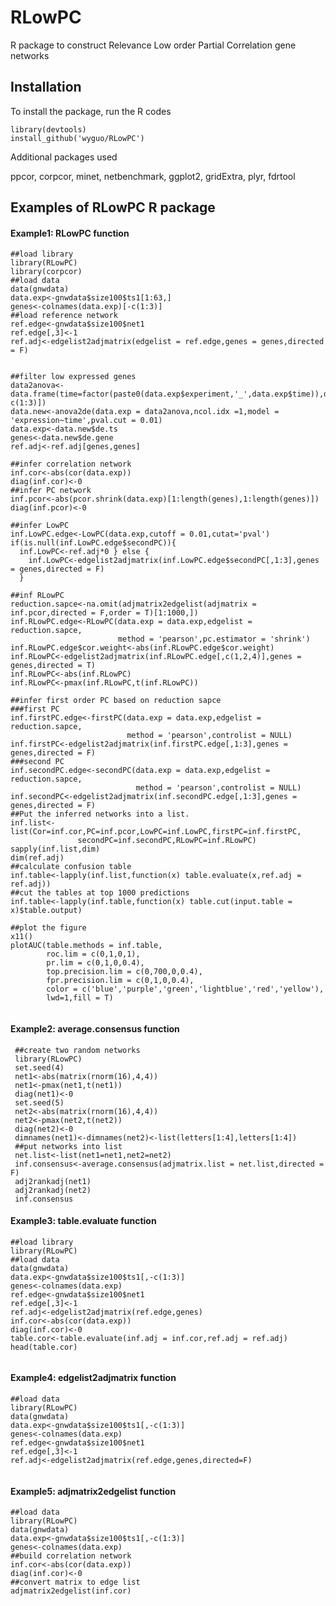 # RLowPC
R package to construct Relevance Low order Partial Correlation gene networks
## Installation
To install the package, run the R codes
```{r}
library(devtools)
install_github('wyguo/RLowPC')
```
Additional packages used

ppcor, corpcor, minet, netbenchmark, ggplot2, gridExtra, plyr, fdrtool

## Examples of RLowPC R package
#### Example1: RLowPC function
```{r,cache=T,include=T,message='hide',warning=F,eval=F}
##load library
library(RLowPC)
library(corpcor)
##load data
data(gnwdata)
data.exp<-gnwdata$size100$ts1[1:63,]
genes<-colnames(data.exp)[-c(1:3)]
##load reference network
ref.edge<-gnwdata$size100$net1
ref.edge[,3]<-1
ref.adj<-edgelist2adjmatrix(edgelist = ref.edge,genes = genes,directed = F)


##filter low expressed genes
data2anova<-data.frame(time=factor(paste0(data.exp$experiment,'_',data.exp$time)),data.exp[,-c(1:3)])
data.new<-anova2de(data.exp = data2anova,ncol.idx =1,model = 'expression~time',pval.cut = 0.01)
data.exp<-data.new$de.ts
genes<-data.new$de.gene
ref.adj<-ref.adj[genes,genes]

##infer correlation network
inf.cor<-abs(cor(data.exp))
diag(inf.cor)<-0
##infer PC network
inf.pcor<-abs(pcor.shrink(data.exp)[1:length(genes),1:length(genes)])
diag(inf.pcor)<-0

##infer LowPC
inf.LowPC.edge<-LowPC(data.exp,cutoff = 0.01,cutat='pval')
if(is.null(inf.LowPC.edge$secondPC)){
  inf.LowPC<-ref.adj*0 } else {
    inf.LowPC<-edgelist2adjmatrix(inf.LowPC.edge$secondPC[,1:3],genes = genes,directed = F)
  }

##inf RLowPC
reduction.sapce<-na.omit(adjmatrix2edgelist(adjmatrix = inf.pcor,directed = F,order = T)[1:1000,])
inf.RLowPC.edge<-RLowPC(data.exp = data.exp,edgelist = reduction.sapce,
                        method = 'pearson',pc.estimator = 'shrink')
inf.RLowPC.edge$cor.weight<-abs(inf.RLowPC.edge$cor.weight)
inf.RLowPC<-edgelist2adjmatrix(inf.RLowPC.edge[,c(1,2,4)],genes = genes,directed = T)
inf.RLowPC<-abs(inf.RLowPC)
inf.RLowPC<-pmax(inf.RLowPC,t(inf.RLowPC))

##infer first order PC based on reduction sapce
###first PC
inf.firstPC.edge<-firstPC(data.exp = data.exp,edgelist = reduction.sapce,
                          method = 'pearson',controlist = NULL)
inf.firstPC<-edgelist2adjmatrix(inf.firstPC.edge[,1:3],genes = genes,directed = F)
###second PC
inf.secondPC.edge<-secondPC(data.exp = data.exp,edgelist = reduction.sapce,
                            method = 'pearson',controlist = NULL)
inf.secondPC<-edgelist2adjmatrix(inf.secondPC.edge[,1:3],genes = genes,directed = F)
##Put the inferred networks into a list.
inf.list<-list(Cor=inf.cor,PC=inf.pcor,LowPC=inf.LowPC,firstPC=inf.firstPC,
               secondPC=inf.secondPC,RLowPC=inf.RLowPC)
sapply(inf.list,dim)
dim(ref.adj)
##calculate confusion table
inf.table<-lapply(inf.list,function(x) table.evaluate(x,ref.adj = ref.adj))
##cut the tables at top 1000 predictions
inf.table<-lapply(inf.table,function(x) table.cut(input.table = x)$table.output)

##plot the figure
x11()
plotAUC(table.methods = inf.table,
        roc.lim = c(0,1,0,1),
        pr.lim = c(0,1,0,0.4),
        top.precision.lim = c(0,700,0,0.4),
        fpr.precision.lim = c(0,1,0,0.4),
        color = c('blue','purple','green','lightblue','red','yellow'),
        lwd=1,fill = T)


```

#### Example2: average.consensus function
```{r,cache=T,include=T,message='hide',warning=F}
 ##create two random networks
 library(RLowPC)
 set.seed(4)
 net1<-abs(matrix(rnorm(16),4,4))
 net1<-pmax(net1,t(net1))
 diag(net1)<-0
 set.seed(5)
 net2<-abs(matrix(rnorm(16),4,4))
 net2<-pmax(net2,t(net2))
 diag(net2)<-0
 dimnames(net1)<-dimnames(net2)<-list(letters[1:4],letters[1:4])
 ##put networks into list
 net.list<-list(net1=net1,net2=net2)
 inf.consensus<-average.consensus(adjmatrix.list = net.list,directed = F)
 adj2rankadj(net1)
 adj2rankadj(net2)
 inf.consensus
```

#### Example3: table.evaluate function
```{r,cache=T,include=T,message='hide',warning=F}
##load library
library(RLowPC)
##load data
data(gnwdata)
data.exp<-gnwdata$size100$ts1[,-c(1:3)]
genes<-colnames(data.exp)
ref.edge<-gnwdata$size100$net1
ref.edge[,3]<-1
ref.adj<-edgelist2adjmatrix(ref.edge,genes)
inf.cor<-abs(cor(data.exp))
diag(inf.cor)<-0
table.cor<-table.evaluate(inf.adj = inf.cor,ref.adj = ref.adj)
head(table.cor)
 
```
#### Example4: edgelist2adjmatrix function
```{r,cache=T,include=T,message='hide',warning=F}
##load data
library(RLowPC)
data(gnwdata)
data.exp<-gnwdata$size100$ts1[,-c(1:3)]
genes<-colnames(data.exp)
ref.edge<-gnwdata$size100$net1
ref.edge[,3]<-1
ref.adj<-edgelist2adjmatrix(ref.edge,genes,directed=F)
 
```

#### Example5: adjmatrix2edgelist function
```{r,cache=T,include=T,message='hide',warning=F}
##load data
library(RLowPC)
data(gnwdata)
data.exp<-gnwdata$size100$ts1[,-c(1:3)]
genes<-colnames(data.exp)
##build correlation network
inf.cor<-abs(cor(data.exp))
diag(inf.cor)<-0
##convert matrix to edge list
adjmatrix2edgelist(inf.cor)
 
```

